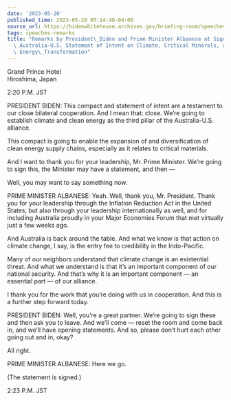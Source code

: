 ```yaml
---
date: '2023-05-20'
published_time: 2023-05-20 05:14:48-04:00
source_url: https://bidenwhitehouse.archives.gov/briefing-room/speeches-remarks/2023/05/20/remarks-by-president-biden-and-prime-minister-albanese-at-signing-of-the-australia-u-s-statement-of-intent-on-climate-critical-minerals-and-the-clean-energy-transformation/
tags: speeches-remarks
title: "Remarks by President\_Biden and Prime Minister Albanese at Signing of the\
  \ Australia-U.S. Statement of Intent on Climate, Critical Minerals, and the Clean\
  \ Energy\_Transformation"
---
```

 
Grand Prince Hotel  
Hiroshima, Japan

2:20 P.M. JST

PRESIDENT BIDEN: This compact and statement of intent are a testament to
our close bilateral cooperation. And I mean that: close. We’re going to
establish climate and clean energy as the third pillar of the
Australia-U.S. alliance.

This compact is going to enable the expansion of and diversification of
clean energy supply chains, especially as it relates to critical
materials.

And I want to thank you for your leadership, Mr. Prime Minister. We’re
going to sign this, the Minister may have a statement, and then —

Well, you may want to say something now.

PRIME MINISTER ALBANESE: Yeah. Well, thank you, Mr. President. Thank you
for your leadership through the Inflation Reduction Act in the United
States, but also through your leadership internationally as well, and
for including Australia proudly in your Major Economies Forum that met
virtually just a few weeks ago.

And Australia is back around the table. And what we know is that action
on climate change, I say, is the entry fee to credibility in the
Indo-Pacific.

Many of our neighbors understand that climate change is an existential
threat. And what we understand is that it’s an important component of
our national security. And that’s why it is an important component — an
essential part — of our alliance.

I thank you for the work that you’re doing with us in cooperation. And
this is a further step forward today.

PRESIDENT BIDEN: Well, you’re a great partner. We’re going to sign these
and then ask you to leave. And we’ll come — reset the room and come back
in, and we’ll have opening statements. And so, please don’t hurt each
other going out and in, okay?

All right.

PRIME MINISTER ALBANESE: Here we go.

(The statement is signed.)

2:23 P.M. JST
